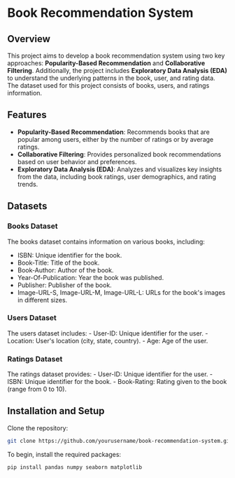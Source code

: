 # Book Recommendation System

## Overview

This project aims to develop a book recommendation system using two key approaches: **Popularity-Based Recommendation** and **Collaborative Filtering**. Additionally, the project includes **Exploratory Data Analysis (EDA)** to understand the underlying patterns in the book, user, and rating data. The dataset used for this project consists of books, users, and ratings information.

## Features

   - **Popularity-Based Recommendation**: Recommends books that are popular among users, either by the number of ratings or by average ratings.
   - **Collaborative Filtering**: Provides personalized book recommendations based on user behavior and preferences.
   - **Exploratory Data Analysis (EDA)**: Analyzes and visualizes key insights from the data, including book ratings, user demographics, and rating trends.

## Datasets
### Books Dataset

The books dataset contains information on various books, including:
-  ISBN: Unique identifier for the book.
-  Book-Title: Title of the book.
-  Book-Author: Author of the book.
-  Year-Of-Publication: Year the book was published.
-  Publisher: Publisher of the book.
-  Image-URL-S, Image-URL-M, Image-URL-L: URLs for the book's images in different sizes.

### Users Dataset

The users dataset includes:
    -  User-ID: Unique identifier for the user.
    -  Location: User's location (city, state, country).
    -  Age: Age of the user.

### Ratings Dataset

The ratings dataset provides:
    -  User-ID: Unique identifier for the user.
    -  ISBN: Unique identifier for the book.
    -  Book-Rating: Rating given to the book (range from 0 to 10).

## Installation and Setup

Clone the repository:
```bash
git clone https://github.com/yourusername/book-recommendation-system.git
```

To begin, install the required packages:

```bash
pip install pandas numpy seaborn matplotlib

```
